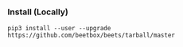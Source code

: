 ### Install (Locally)

```
pip3 install --user --upgrade https://github.com/beetbox/beets/tarball/master
```

 

